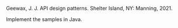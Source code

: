 Geewax, J. J. API design patterns. Shelter Island, NY: Manning, 2021.

Implement the samples in Java.